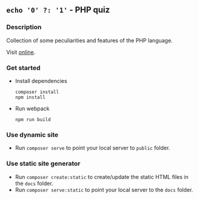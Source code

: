 ## `echo '0' ?: '1'` - PHP quiz

### Description

Collection of some peculiarities and features of the PHP language.

Visit [online][1].


### Get started
- Install dependencies

  ``` 
  composer install
  npm install
  ``` 
- Run webpack

  ```
  npm run build
  ```
  
### Use dynamic site
- Run `composer serve` to point your local server to `public` folder.
  
### Use static site generator
- Run `composer create:static` to create/update the static HTML files in the `docs` folder.
- Run `composer serve:static` to point your local server to the `docs` folder.

[1]: https://coding-bucket.github.io/php-quiz/
